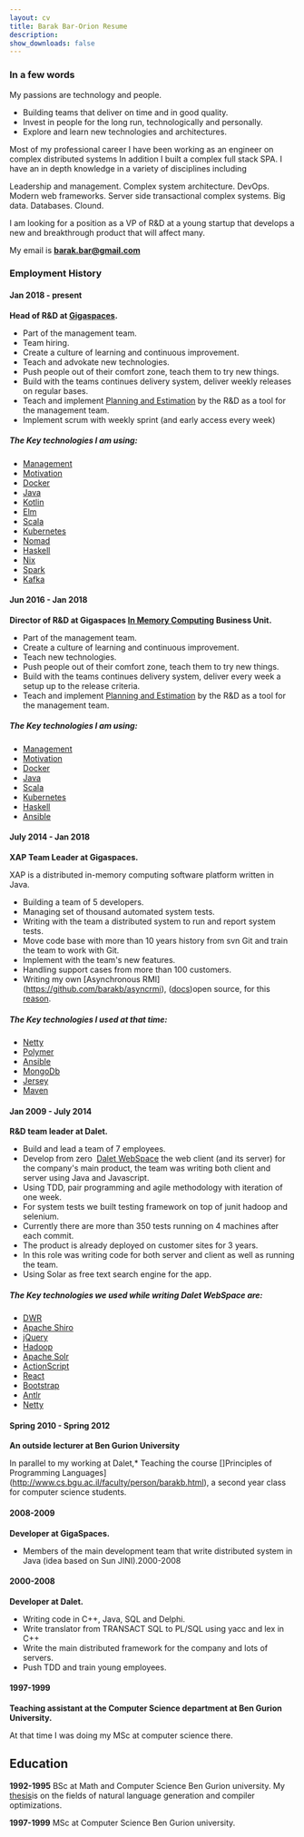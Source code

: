 ```yaml
---
layout: cv
title: Barak Bar-Orion Resume
description: 
show_downloads: false
---
```


### In a few words 

My passions are technology and people.

* Building teams that deliver on time and in good quality.
* Invest in people for the long run, technologically and personally.
* Explore and learn new technologies and architectures.

Most of my professional career I have been working as an engineer on complex distributed systems In addition I built a complex full stack SPA.
I have an in depth knowledge in a variety of disciplines including

Leadership and management.
Complex system architecture.
DevOps.
Modern web frameworks.
Server side transactional complex systems.
Big data.
Databases.
Clound.

I am looking for a position as a VP of R&D at a young startup that develops a new and breakthrough product that will affect many.

My email is **barak.bar@gmail.com**




### Employment History 

#### Jan 2018 -  present 
**Head of R&D at ​[Gigaspaces](http://www.gigaspaces.com/).** 

* Part of the management team.
* Team hiring.
* Create a culture of learning and continuous improvement.
* Teach and advokate new technologies.
* Push people out of their comfort zone, teach them to try new things.
* Build with the teams continues delivery system, deliver weekly releases on regular bases.
* Teach and implement ​[Planning and Estimation](https://www.amazon.com/exec/obidos/ASIN/0131479415/mountaingoats-20)​ by the R&D as a tool for the management team.
* Implement scrum with weekly sprint (and early access every week)

##### The Key technologies I am using: 
* [Management](https://www.amazon.com/Peter-F.-Drucker/e/B000AP61TE)
* [Motivation](https://www.amazon.com/Drive-Surprising-Truth-About-Motivates/dp/1594484805)
* [Docker](https://www.docker.com/)
* [Java](https://https://www.oracle.com/java/)
* [Kotlin](https://kotlinlang.org/)
* [Elm](https://elm-lang.org/)
* [Scala](https://www.scala-lang.org/)
* [Kubernetes](https://kubernetes.io/)
* [Nomad](https://www.nomadproject.io/)
* [Haskell](https://www.haskell.org/)
* [Nix](https://nixos.org/nix)
* [Spark](https://spark.apache.org/)
* [Kafka](https://kafka.apache.org/)


#### Jun 2016 - Jan 2018 
**Director of R&D at ​Gigaspaces [In Memory Computing](http://www.gigaspaces.com/imc) Business Unit​.** 

* Part of the management team.
* Create a culture of learning and continuous improvement.
* Teach new technologies.
* Push people out of their comfort zone, teach them to try new things.
* Build with the teams continues delivery system, deliver every week a setup up to the release criteria.
* Teach and implement ​[Planning and Estimation](https://www.amazon.com/exec/obidos/ASIN/0131479415/mountaingoats-20)​ by the R&D as a tool for the management team.

##### The Key technologies I am using: 
* [Management](https://www.amazon.com/Peter-F.-Drucker/e/B000AP61TE)
* [Motivation](https://www.amazon.com/Drive-Surprising-Truth-About-Motivates/dp/1594484805)
* [Docker](https://www.docker.com/)
* [Java](https://https://www.oracle.com/java/)
* [Scala](https://www.scala-lang.org/)
* [Kubernetes](https://kubernetes.io/)
* [Haskell](https://www.haskell.org/)
* [Ansible](https://www.ansible.com/)

#### July 2014 - Jan 2018
**XAP Team Leader at Gigaspaces.** 

XAP is a distributed in-memory computing software platform written in Java.

* Building a team of 5 developers.
* Managing set of thousand automated system tests.
* Writing with the team a distributed system to run and report system tests.
* Move code base with more than 10 years history from svn Git and train the team to work with Git.
* Implement with the team's new features.
* Handling support cases from more than 100 customers.
* Writing my own [Asynchronous RMI]​(https://github.com/barakb/asyncrmi), ([docs](http://barakb.github.io/asyncrmi/docs/index.html))​ open source, for this ​[reason​](http://barakb.github.io/asyncrmi/docs/why-did-i-start-this-project.html).

##### The Key technologies I used at that time: 
* [Netty](http://netty.io/)
* [Polymer](https://www.polymer-project.org/)
* [Ansible](https://www.ansible.com/)
* [MongoDb](https://www.mongodb.com/)
* [Jersey](https://jersey.java.net/)
* [Maven](https://maven.apache.org/)

 
#### Jan 2009 - July 2014 
**R&D team leader at Dalet.** 

* Build and lead a team of 7 employees.
* Develop from zero ​ [Dalet WebSpace](http://www.dalet.com/modules/webspace)​ the web client (and its server) for the company's main product, the team was writing both client and server using Java and Javascript.
* Using TDD, pair programming and agile methodology with iteration of one week.
* For system tests we built testing framework on top of junit hadoop and selenium.
* Currently there are more than 350 tests running on 4 machines after each commit.
* The product is already deployed on customer sites for 3 years.
* In this role was writing code for both server and client as well as running the team.
* Using Solar as free text search engine for the app.

##### The Key technologies we used while writing Dalet WebSpace are: 
* [DWR](http://directwebremoting.org/dwr/index.html)
* [Apache Shiro](http://shiro.apache.org/)
* [jQuery](https://jquery.com/)
* [Hadoop](https://hadoop.apache.org/)
* [Apache Solr](http://lucene.apache.org/solr/)
* [ActionScript](http://www.adobe.com/devnet/actionscript.html)
* [React](http://facebook.github.io/react/)
* [Bootstrap](http://getbootstrap.com/)
* [Antlr](http://www.antlr.org/)
* [Netty](http://netty.io/)

#### Spring 2010 - Spring 2012 
**An outside lecturer at Ben Gurion University**

In parallel to my working at Dalet,* Teaching the course ​ []Principles of Programming Languages](http://www.cs.bgu.ac.il/faculty/person/barakb.html)​ , a second year class for computer science students.

#### 2008-2009 
**Developer at GigaSpaces.** 

* Members of the main development team that write distributed system in Java (idea based on Sun JINI).2000-2008 

#### 2000-2008 
**Developer at Dalet.** 

* Writing code in C++, Java, SQL and Delphi.
* Write translator from TRANSACT SQL to PL/SQL using yacc and lex in C++
* Write the main distributed framework for the company and lots of servers.
* Push TDD and train young employees.

#### 1997-1999
**Teaching assistant at the Computer Science department at Ben Gurion University.**

At that time I was doing my MSc at computer science there.
 
## Education 

**1992-1995** BSc at Math and Computer Science Ben Gurion university. 
My [thesis](https://github.com/barakb/The-Compilation-Of-Functional-Unification-Based-Language/raw/master/TheCompilationOfFunctionalUnificationBasedLanguage.pdf)​ is on the fields of natural language generation and compiler optimizations.

**1997-1999** MSc at Computer Science Ben Gurion university.
 


